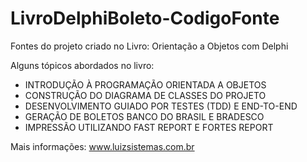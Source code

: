 # LivroDelphiBoleto-CodigoFonte
Fontes do projeto criado no Livro: Orientação a Objetos com Delphi

Alguns tópicos abordados no livro:

* INTRODUÇÃO À PROGRAMAÇÃO ORIENTADA A OBJETOS
* CONSTRUÇÃO DO DIAGRAMA DE CLASSES DO PROJETO
* DESENVOLVIMENTO GUIADO POR TESTES (TDD) E END-TO-END
* GERAÇÃO DE BOLETOS BANCO DO BRASIL E BRADESCO
* IMPRESSÃO UTILIZANDO FAST REPORT E FORTES REPORT

Mais informações: www.luizsistemas.com.br
